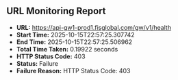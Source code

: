 ## URL Monitoring Report

- **URL:** https://api-gw1-prod1.fisglobal.com/gw/v1/health
- **Start Time:** 2025-10-15T22:57:25.307742
- **End Time:** 2025-10-15T22:57:25.506962
- **Total Time Taken:** 0.19922 seconds
- **HTTP Status Code:** 403
- **Status:** Failure
- **Failure Reason:** HTTP Status Code: 403
